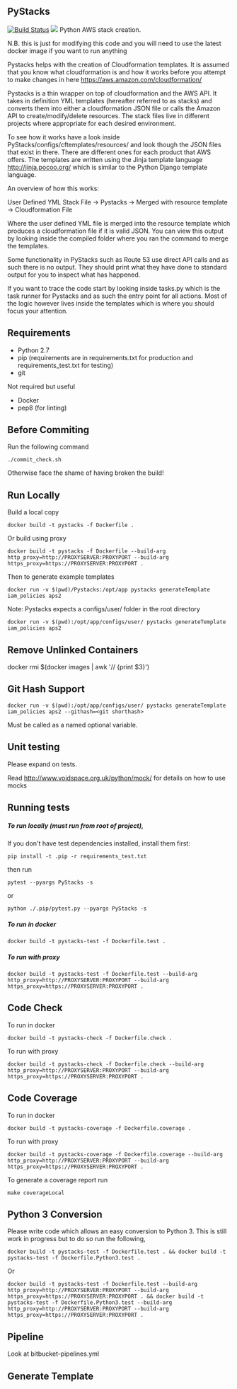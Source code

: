 PyStacks
--------

[![Build Status](https://travis-ci.org/KablamoOSS/PyStacks.svg?branch=master)](https://travis-ci.org/KablamoOSS/PyStacks) [![](https://sloc.xyz/github/kablamooss/pystacks)](https://github.com/kablamooss/pystacks)
Python AWS stack creation.

N.B. this is just for modifying this code and you will need to use the latest docker image if you want to run anything

Pystacks helps with the creation of Cloudformation templates. It is assumed that you know what cloudformation is and how it works before you attempt to make changes in here https://aws.amazon.com/cloudformation/

Pystacks is a thin wrapper on top of cloudformation and the AWS API. It takes in definition YML templates (hereafter referred to as stacks) and converts them into either a cloudformation JSON file or calls the Amazon API to create/modify/delete resources. The stack files live in different projects where appropriate for each desired environment.

To see how it works have a look inside PyStacks/configs/cftemplates/resources/ and look though the JSON files that exist in there. There are different ones for each product that AWS offers. The templates are written using the Jinja template language http://jinja.pocoo.org/ which is similar to the Python Django template language.

An overview of how this works:

User Defined YML Stack File -> Pystacks -> Merged with resource template -> Cloudformation File

Where the user defined YML file is merged into the resource template which produces a cloudformation file if it is valid JSON. You can view this output by looking inside the compiled folder where you ran the command to merge the templates.

Some functionality in PyStacks such as Route 53 use direct API calls and as such there is no output. They should print what they have done to standard output for you to inspect what has happened.

If you want to trace the code start by looking inside tasks.py which is the task runner for Pystacks and as such the entry point for all actions. Most of the logic however lives inside the templates which is where you should focus your attention.



Requirements
------------
 - Python 2.7
 - pip (requirements are in requirements.txt for production and requirements_test.txt for testing)
 - git

Not required but useful

 - Docker
 - pep8 (for linting)

Before Commiting
----------------

Run the following command

	./commit_check.sh

Otherwise face the shame of having broken the build!

Run Locally
-----------

Build a local copy

	docker build -t pystacks -f Dockerfile .

Or build using proxy

	docker build -t pystacks -f Dockerfile --build-arg http_proxy=http://PROXYSERVER:PROXYPORT --build-arg https_proxy=https://PROXYSERVER:PROXYPORT .

Then to generate example templates

	docker run -v $(pwd)/Pystacks:/opt/app pystacks generateTemplate iam_policies aps2

Note: Pystacks expects a configs/user/ folder in the root directory

	docker run -v $(pwd):/opt/app/configs/user/ pystacks generateTemplate iam_policies aps2

Remove Unlinked Containers
------------

docker rmi $(docker images | awk '/<none>/ {print $3}')

Git Hash Support
------------

	docker run -v $(pwd):/opt/app/configs/user/ pystacks generateTemplate iam_policies aps2 --githash=<git shorthash>

Must be called as a named optional variable.


Unit testing
------------

Please expand on tests.

Read http://www.voidspace.org.uk/python/mock/ for details on how to use mocks

Running tests
-------------
##### To run locally (must run from root of project),

If you don't have test dependencies installed, install them first:

    pip install -t .pip -r requirements_test.txt

then run

    pytest --pyargs PyStacks -s

or

    python ./.pip/pytest.py --pyargs PyStacks -s

##### To run in docker

	docker build -t pystacks-test -f Dockerfile.test .

##### To run with proxy

	docker build -t pystacks-test -f Dockerfile.test --build-arg http_proxy=http://PROXYSERVER:PROXYPORT --build-arg https_proxy=https://PROXYSERVER:PROXYPORT .

Code Check
----------

To run in docker

	docker build -t pystacks-check -f Dockerfile.check .

To run with proxy

	docker build -t pystacks-check -f Dockerfile.check --build-arg http_proxy=http://PROXYSERVER:PROXYPORT --build-arg https_proxy=https://PROXYSERVER:PROXYPORT .


Code Coverage
-------------

To run in docker

	docker build -t pystacks-coverage -f Dockerfile.coverage .

To run with proxy

	docker build -t pystacks-coverage -f Dockerfile.coverage --build-arg http_proxy=http://PROXYSERVER:PROXYPORT --build-arg https_proxy=https://PROXYSERVER:PROXYPORT .

To generate a coverage report run

	make coverageLocal


Python 3 Conversion
-------------------

Please write code which allows an easy conversion to Python 3. This is still work in progress but to do so run the following,

	docker build -t pystacks-test -f Dockerfile.test . && docker build -t pystacks-test -f Dockerfile.Python3.test .

Or

	docker build -t pystacks-test -f Dockerfile.test --build-arg http_proxy=http://PROXYSERVER:PROXYPORT --build-arg https_proxy=https://PROXYSERVER:PROXYPORT . && docker build -t pystacks-test -f Dockerfile.Python3.test --build-arg http_proxy=http://PROXYSERVER:PROXYPORT --build-arg https_proxy=https://PROXYSERVER:PROXYPORT .


Pipeline
--------

Look at bitbucket-pipelines.yml

Generate Template
-----------------

